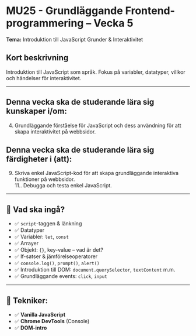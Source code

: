 # MU25 - Grundläggande Frontend-programmering – Vecka 5

**Tema:** Introduktion till JavaScript Grunder & Interaktivitet

## Kort beskrivning
Introduktion till JavaScript som språk. Fokus på variabler, datatyper, villkor och händelser för interaktivitet.

---

## Denna vecka ska de studerande lära sig **kunskaper i/om**:
4. Grundläggande förståelse för JavaScript och dess användning för att skapa interaktivitet på webbsidor.

## Denna vecka ska de studerande lära sig **färdigheter i (att)**:
9. Skriva enkel JavaScript-kod för att skapa grundläggande interaktiva funktioner på webbsidor.  
11.. Debugga och testa enkel JavaScript.

---

## 📌 Vad ska ingå?
- ✅ `script`-taggen & länkning  
- ✅ Datatyper  
- ✅ Variabler: `let`, `const`  
- ✅ Arrayer  
- ✅ Objekt: `{}`, key-value – vad är det?  
- ✅ If-satser & jämförelseoperatorer  
- ✅ `console.log()`, `prompt()`, `alert()`  
- ✅ Introduktion till DOM: `document.querySelector`, `textContent` m.m.  
- ✅ Grundläggande events: `click`, `input`

---

## 📌 Tekniker:
- ✅ **Vanilla JavaScript**
- ✅ **Chrome DevTools** (Console)
- ✅ **DOM-intro**

